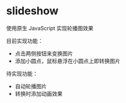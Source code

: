 # slideshow
使用原生 JavaScript 实现轮播图效果

目前实现功能：
* 点击两侧按钮来变换图片
* 添加小圆点，鼠标悬浮在小圆点上即转换图片

待实现功能：
* 自动轮播图片
* 转换时添加动画效果
